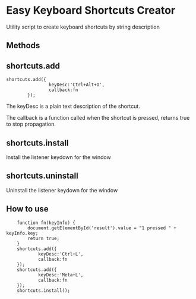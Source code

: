 Easy Keyboard Shortcuts Creator
=

Utility script to create keyboard shortcuts by string description

Methods
-

shortcuts.add
--

    shortcuts.add({
                    keyDesc:'Ctrl+Alt+O',
                    callback:fn
            });

The keyDesc is a plain text description of the shortcut.

The callback is a function called when the shortcut is pressed, returns true to stop propagation.

shortcuts.install
-
Install the listener keydown for the window

shortcuts.uninstall
-
Uninstall the listener keydown for the window

How to use
-

        function fn(keyInfo) {
            document.getElementById('result').value = "1 pressed " + keyInfo.key;
            return true;
        }
        shortcuts.add({
                keyDesc:'Ctrl+L',
                callback:fn
        });
        shortcuts.add({
                keyDesc:'Meta+L',
                callback:fn
        });
        shortcuts.install();

